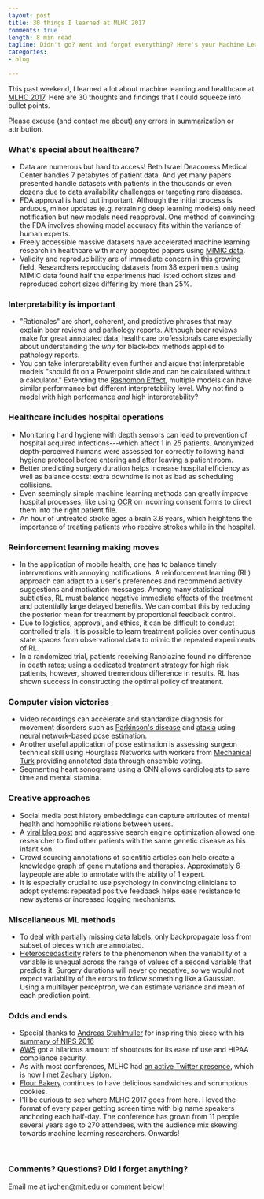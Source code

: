 ```yaml
---
layout: post
title: 30 things I learned at MLHC 2017
comments: true
length: 8 min read
tagline: Didn't go? Went and forgot everything? Here's your Machine Learning for Healthcare 2017 recap in 30 bullet points.
categories:
- blog

---
```

This past weekend, I learned a lot about machine learning and healthcare at [MLHC 2017](http://mucmd.org/). Here are 30 thoughts and findings that I could squeeze into bullet points.

Please excuse (and contact me about) any errors in summarization or attribution.

### What's special about healthcare?
 - Data are numerous but hard to access! Beth Israel Deaconess Medical Center handles 7 petabytes of patient data. And yet many papers presented handle datasets with patients in the thousands or even dozens due to data availability challenges or targeting rare diseases. <a href="http://geekdoctor.blogspot.com/"><i class="fa fa-user"></i></a>
 - FDA approval is hard but important. Although the initial process is arduous, minor updates (e.g. retraining deep learning models) only need notification but new models need reapproval. One method of convincing the FDA involves showing model accuracy fits within the variance of human experts. <a href="https://www.linkedin.com/in/daniel-golden-7b881859/"><i class="fa fa-user"></i></a>
 - Freely accessible massive datasets have accelerated machine learning research in healthcare with many accepted papers using [MIMIC data](https://mimic.physionet.org/). <a href="http://mucmd.org/CameraReadySubmissions/65%5CCameraReadySubmission%5Cclinical-intervention-prediction%20(4).pdf"><i class="fa fa-user"></i></a> <a href="
 http://mucmd.org/CameraReadySubmissions/34%5CCameraReadySubmission%5Ccontinuous-state-space%20_FINAL.pdf"><i class="fa fa-user"></i></a>
 - Validity and reproducibility are of immediate concern in this growing field. Researchers reproducing datasets from 38 experiments using MIMIC data found half the experiments had listed cohort sizes and reproduced cohort sizes differing by more than 25%. <a href="http://mucmd.org/CameraReadySubmissions/77_reproducibility-critical-care.pdf"><i class="fa fa-user"></i></a>

<!--more-->

### Interpretability is important
 
 - "Rationales" are short, coherent, and predictive phrases that may explain beer reviews and pathology reports. Although beer reviews make for great annotated data, healthcare professionals care especially about understanding the *why* for black-box methods applied to pathology reports. <a href="http://people.csail.mit.edu/regina/"><i class="fa fa-user"></i></a>
 - You can take interpretability even further and argue that interpretable models "should fit on a Powerpoint slide and can be calculated without a calculator." Extending the [Rashomon Effect](https://en.wikipedia.org/wiki/Rashomon_effect), multiple models can have similar performance but different interpretability level. Why not find a model with high performance *and* high interpretability? <a href="https://users.cs.duke.edu/~cynthia/"><i class="fa fa-user"></i></a>


### Healthcare includes hospital operations

 - Monitoring hand hygiene with depth sensors can lead to prevention of hospital acquired infections---which affect 1 in 25 patients. Anonymized depth-perceived humans were assessed for correctly following hand hygiene protocol before entering and after leaving a patient room. <a href="http://mucmd.org/CameraReadySubmissions/23%5CCameraReadySubmission%5C0023.pdf"><i class="fa fa-user"></i></a>
 - Better predicting surgery duration helps increase hospital efficiency as well as balance costs: extra downtime is not as bad as scheduling collisions. <a href="http://mucmd.org/CameraReadySubmissions/26%5CCameraReadySubmission%5Ccamera-ready-predicting(3).pdf"><i class="fa fa-user"></i></a>
 - Even seemingly simple machine learning methods can greatly improve hospital processes, like using [OCR](https://en.wikipedia.org/wiki/Optical_character_recognition) on incoming consent forms to direct them into the right patient file. <a href="http://geekdoctor.blogspot.com/"><i class="fa fa-user"></i></a>
 - An hour of untreated stroke ages a brain 3.6 years, which heightens the importance of treating patients who receive strokes while in the hospital. <a href="http://www.nyp.org/physician/parks"><i class="fa fa-user"></i></a>


### Reinforcement learning making moves

- In the application of mobile health, one has to balance timely interventions with annoying notifications. A reinforcement learning (RL) approach can adapt to a user's preferences and recommend activity suggestions and motivation messages. Among many statistical subtleties, RL must balance negative immediate effects of the treatment and potentially large delayed benefits. We can combat this by reducing the posterior mean for treatment by proportional feedback control. <a href="https://dl.dropboxusercontent.com/u/16868661/index.html"><i class="fa fa-user"></i></a>
- Due to logistics, approval, and ethics, it can be difficult to conduct controlled trials. It is possible to learn treatment policies over continuous state spaces from observational data to mimic the repeated experiments of RL. <a href="https://arxiv.org/pdf/1705.08422.pdf"><i class="fa fa-user"></i></a>
- In a randomized trial, patients receiving Ranolazine found no difference in death rates; using a dedicated treatment strategy for high risk patients, however, showed tremendous difference in results. RL has shown success in constructing the optimal policy of treatment. <a href="http://imes.mit.edu/people/faculty/stultz-collin/"><i class="fa fa-user"></i></a>



### Computer vision victories

- Video recordings can accelerate and standardize diagnosis for movement disorders such as [Parkinson's disease](http://www.mayoclinic.org/diseases-conditions/parkinsons-disease/basics/definition/con-20028488) and [ataxia](http://www.mayoclinic.org/diseases-conditions/ataxia/home/ovc-20311863) using neural network-based pose estimation. <a href="http://mucmd.org/CameraReadySubmissions/46%5CCameraReadySubmission%5Cmain.pdf"><i class="fa fa-user"></i></a> 
- Another useful application of pose estimation is assessing surgeon technical skill using Hourglass Networks with workers from [Mechanical Turk](https://www.mturk.com/mturk/welcome) providing annotated data through ensemble voting. <a href="http://mucmd.org/CameraReadySubmissions/25%5CCameraReadySubmission%5Csample.pdf"><i class="fa fa-user"></i></a> 
- Segmenting heart sonograms using a CNN allows cardiologists to save time and mental stamina. <a href="https://www.linkedin.com/in/daniel-golden-7b881859/"><i class="fa fa-user"></i></a>

### Creative approaches

 - Social media post history embeddings can capture attributes of mental health and homophilic relations between users. <a href="
 http://mucmd.org/CameraReadySubmissions/63%5CCameraReadySubmission%5Cmlhc_2017.pdf"><i class="fa fa-user"></i></a>
 - A [viral blog post](http://matt.might.net/articles/my-sons-killer/) and aggressive search engine optimization allowed one researcher to find other patients with the same genetic disease as his infant son. <a href="matt.might.net"><i class="fa fa-user"></i></a>
- Crowd sourcing annotations of scientific articles can help create a knowledge graph of gene mutations and therapies. Approximately 6 laypeople are able to annotate with the ability of 1 expert. <a href="http://matt.might.net/"><i class="fa fa-user"></i></a>
- It is especially crucial to use psychology in convincing clinicians to adopt systems: repeated positive feedback helps ease resistance to new systems or increased logging mechanisms. <a href="http://www.nyp.org/physician/parks"><i class="fa fa-user"></i></a>

### Miscellaneous ML methods

 - To deal with partially missing data labels, only backpropagate loss from subset of pieces which are annotated. <a href="https://www.linkedin.com/in/daniel-golden-7b881859/"><i class="fa fa-user"></i></a>
 - [Heteroscedasticity](https://en.wikipedia.org/wiki/Heteroscedasticity) refers to the phenomenon when the variability of a variable is unequal across the range of values of a second variable that predicts it. Surgery durations will never go negative, so we would not expect variability of the errors to follow something like a Gaussian. Using a multilayer perceptron, we can estimate variance and mean of each prediction point. <a href="http://mucmd.org/CameraReadySubmissions/26%5CCameraReadySubmission%5Ccamera-ready-predicting(3).pdf"><i class="fa fa-user"></i></a>


### Odds and ends

 - Special thanks to [Andreas Stuhlmuller](https://stuhlmueller.org/) for inspiring this piece with his [summary of NIPS 2016](https://blog.ought.com/nips-2016-875bb8fadb8c)
 - [AWS](aws.amazon.com) got a hilarious amount of shoutouts for its ease of use and HIPAA compliance security. <a href="http://geekdoctor.blogspot.com/"><i class="fa fa-user"></i></a> <a href="https://www.linkedin.com/in/daniel-golden-7b881859/"><i class="fa fa-user"></i></a>
 - As with most conferences, MLHC had [an active Twitter presence](https://twitter.com/hashtag/MLHC2017), which is how I met [Zachary Lipton](http://zacklipton.com/).
 - [Flour Bakery](http://flourbakery.com/) continues to have delicious sandwiches and scrumptious cookies.
 - I'll be curious to see where MLHC 2017 goes from here. I loved the format of every paper getting screen time with big name speakers anchoring each half-day. The conference has grown from 11 people several years ago to 270 attendees, with the audience mix skewing towards machine learning researchers. Onwards!

<br>

### Comments? Questions? Did I forget anything?
Email me at iychen@mit.edu or comment below!